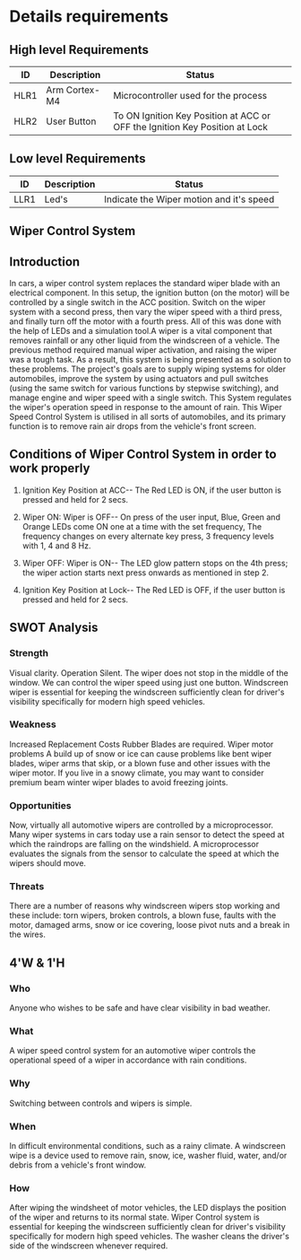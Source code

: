 
# Details requirements
## High level Requirements
| ID | 	Description | Status |
| -- | ------------ | ------ |
| HLR1 |	Arm Cortex-M4 |	Microcontroller used for the process |
| HLR2 |	User Button |	To ON Ignition Key Position at ACC or OFF the Ignition Key Position at Lock |
## Low level Requirements
| ID | 	Description | Status |
| -- | ------------ | ------ |
|LLR1 |	Led's |	Indicate the Wiper motion and it's speed |

## **Wiper Control System**

## **Introduction**

In cars, a wiper control system replaces the standard wiper blade with an electrical component. In this setup, the ignition button (on the motor) will be controlled by a single switch in the ACC position. Switch on the wiper system with a second press, then vary the wiper speed with a third press, and finally turn off the motor with a fourth press. All of this was done with the help of LEDs and a simulation tool.A wiper is a vital component that removes rainfall or any other liquid from the windscreen of a vehicle. The previous method required manual wiper activation, and raising the wiper was a tough task. As a result, this system is being presented as a solution to these problems. The project's goals are to supply wiping systems for older automobiles, improve the system by using actuators and pull switches (using the same switch for various functions by stepwise switching), and manage engine and wiper speed with a single switch. This System regulates the wiper's operation speed in response to the amount of rain. This Wiper Speed Control System is utilised in all sorts of automobiles, and its primary function is to remove rain air drops from the vehicle's front screen.

## Conditions of Wiper Control System in order to work properly

1. Ignition Key Position at ACC-- The Red LED is ON, if the user button is pressed and held for 2 secs.

2. Wiper ON: Wiper is OFF-- On press of the user input, Blue, Green and Orange LEDs come ON one at a time with the set frequency, The frequency changes on every alternate key press, 3 frequency levels with 1, 4 and 8 Hz.

3. Wiper OFF: Wiper is ON-- The LED glow pattern stops on the 4th press; the wiper action starts next press onwards as mentioned in step 2.

4. Ignition Key Position at Lock-- The Red LED is OFF, if the user button is pressed and held for 2 secs.




## **SWOT Analysis**

### **Strength**

Visual clarity.
Operation Silent.
The wiper does not stop in the middle of the window.
We can control the wiper speed using just one button.
Windscreen wiper is essential for keeping the windscreen sufficiently clean for driver's visibility specifically for modern high speed vehicles.

### **Weakness**

Increased Replacement Costs
Rubber Blades are required.
Wiper motor problems
A build up of snow or ice can cause problems like bent wiper blades, wiper arms that skip, or a blown fuse and other issues with the wiper motor. If you live in a snowy climate, you may want to consider premium beam winter wiper blades to avoid freezing joints.

### **Opportunities**

Now, virtually all automotive wipers are controlled by a microprocessor. Many wiper systems in cars today use a rain sensor to detect the speed at which the raindrops are falling on the windshield. A microprocessor evaluates the signals from the sensor to calculate the speed at which the wipers should move.

### **Threats**

There are a number of reasons why windscreen wipers stop working and these include:
torn wipers, broken controls, a blown fuse, faults with the motor, damaged arms, snow or ice covering, loose pivot nuts and a break in the wires.


## **4'W & 1'H**

### **Who**

Anyone who wishes to be safe and have clear visibility in bad weather.

### **What**

A wiper speed control system for an automotive wiper controls the operational speed of a wiper in accordance with rain conditions.

### **Why**

Switching between controls and wipers is simple.

### **When**

In difficult environmental conditions, such as a rainy climate.
A windscreen wipe is a device used to remove rain, snow, ice, washer fluid, water, and/or debris from a vehicle's front window.

### **How**

After wiping the windsheet of motor vehicles, the LED displays the position of the wiper and returns to its normal state.
Wiper Control system is essential for keeping the windscreen sufficiently clean for driver's visibility specifically for modern high speed vehicles. The washer cleans the driver's side of the windscreen whenever required.
